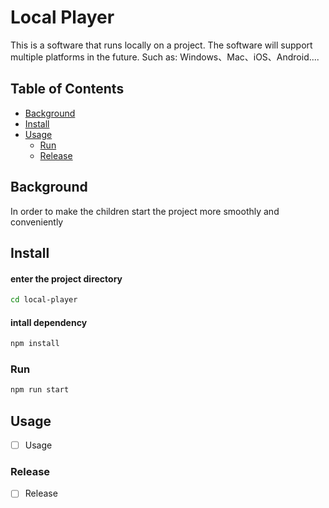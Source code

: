 # Local Player

This is a software that runs locally on a project.
The software will support multiple platforms in the future. Such as: Windows、Mac、iOS、Android....

## Table of Contents

- [Background](#background)
- [Install](#install)
- [Usage](#usage)
	- [Run](#run)
  - [Release](#release)

## Background
In order to make the children start the project more smoothly and conveniently

## Install
#### enter the project directory
```bash 
cd local-player 
```
#### intall dependency
```bash 
npm install 
```

### Run
```bash 
npm run start 
```

## Usage
- [ ] Usage

### Release
- [ ] Release